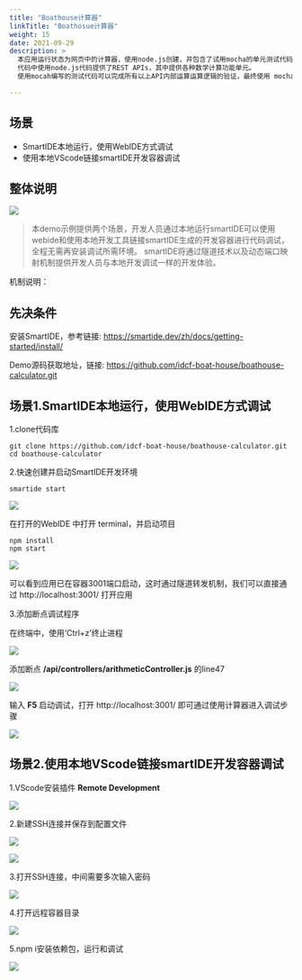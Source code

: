 ```yaml
---
title: "Boathouse计算器"
linkTitle: "Boathosue计算器"
weight: 15
date: 2021-09-29
description: >
  本应用运行状态为网页中的计算器，使用node.js创建，并包含了试用mocha的单元测试代码。
  代码中使用node.js代码提供了REST APIs，其中提供各种数学计算功能单元。
  使用mocah编写的测试代码可以完成所有以上API内部运算运算逻辑的验证，最终使用 mocha-junit-reports 来生成XML格式的测试结果文件

---
```


## 场景

- SmartIDE本地运行，使用WebIDE方式调试
- 使用本地VScode链接smartIDE开发容器调试

## 整体说明

![](process-all.png)

> 本demo示例提供两个场景，开发人员通过本地运行smartIDE可以使用webide和使用本地开发工具链接smartIDE生成的开发容器进行代码调试，全程无需再安装调试所需环境。
smartIDE将通过隧道技术以及动态端口映射机制提供开发人员与本地开发调试一样的开发体验。

机制说明：

## 先决条件

安装SmartIDE，参考链接: https://smartide.dev/zh/docs/getting-started/install/

Demo源码获取地址，链接: https://github.com/idcf-boat-house/boathouse-calculator.git

##  场景1.SmartIDE本地运行，使用WebIDE方式调试

1.clone代码库

```shell
git clone https://github.com/idcf-boat-house/boathouse-calculator.git
cd boathouse-calculator
```

2.快速创建并启动SmartIDE开发环境

```shell
smartide start 
```

![](smartide-start.png)

在打开的WebIDE 中打开 terminal，并启动项目

```shell
npm install 
npm start 
```

![](start-calculator.png)

可以看到应用已在容器3001端口启动，这时通过隧道转发机制，我们可以直接通过 http://localhost:3001/ 打开应用

3.添加断点调试程序

在终端中，使用‘Ctrl+z’终止进程

![](ctrl-z.png)

添加断点 **/api/controllers/arithmeticController.js**  的line47

![](line47.png)

输入 **F5** 启动调试，打开 http://localhost:3001/ 即可通过使用计算器进入调试步骤

![](debug-step.png)

##  场景2.使用本地VScode链接smartIDE开发容器调试

1.VScode安装插件 **Remote Development**

![](remote-deployment.png)

2.新建SSH连接并保存到配置文件

![](ssh-remote.png)

![](save-ssh.png)

3.打开SSH连接，中间需要多次输入密码

![](login-password.png)

4.打开远程容器目录

![](opendir.png)

5.npm i安装依赖包，运行和调试

![](debugcode.png)
